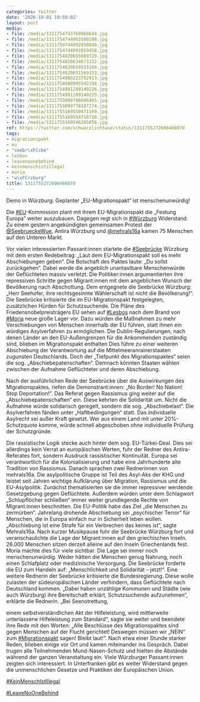 ```yaml
---
categories: twitter
date: '2020-10-01 19:50:02'
layout: post
media:
- file: /media/1311754743769968644.jpg
- file: /media/1311754744063500288.jpg
- file: /media/1311754744092930048.jpg
- file: /media/1311754744092819458.jpg
- file: /media/1311754820655689729.jpg
- file: /media/1311754820634673152.jpg
- file: /media/1311754820659933184.jpg
- file: /media/1311754820651569153.jpg
- file: /media/1311754980223782913.jpg
- file: /media/1311754980995592194.jpg
- file: /media/1311754981289140226.jpg
- file: /media/1311754981289140225.jpg
- file: /media/1311755099786686465.jpg
- file: /media/1311755099778187274.jpg
- file: /media/1311755169550471169.jpg
- file: /media/1311755169554718720.jpg
- file: /media/1311755169546285056.jpg
ref: https://twitter.com/schwarzlichtwue/status/1311755272600408070
tags:
- migrationspakt
- eu
- "seebr\xFCcke"
- lesbos
- leavenoonebehind
- keinmenschistillegal
- moria
- "w\xFCrzburg"
title: 1311755272600408070
---
```

Demo in Würzburg: Geplanter „EU-Migrationspakt“ ist menschenunwürdig!



Die [#EU](/t/eu)-Kommission plant mit ihrem EU-Migrationspakt die „Festung Europa“ weiter auszubauen. Dagegen regt sich in [#Würzburg](/t/würzburg) Widerstand. 
Zu einem gestern angekündigten gemeinsamen Protest der [@SeebrueckeWue](https://twitter.com/SeebrueckeWue), Antira Würzburg und [@mehrals16a](https://twitter.com/mehrals16a) kamen 75 Menschen auf den Unteren Markt.



Vor vielen interessierten Passant:innen startete die [#Seebrücke](/t/seebrücke) Würzburg mit dem ersten Redebeitrag: 
„Laut dem EU-Migrationspakt soll es mehr Abschiebungen geben“. Die Botschaft des Paktes laute: „Du sollst zurückgehen“. Dabei werde die angeblich unantastbare Menschenwürde der Geflüchteten massiv verletzt. 
Die Politiker:innen argumentierten ihre repressiven Schritte gegen Migrant:innen mit dem angeblichen Wunsch der Bevölkerung nach Abschottung. Dem entgegnete die Seebrücke Würzburg: „Herr Seehofer, ihre rechtsgesinnte Wählerschaft ist nicht die Bevölkerung!“. 
Die Seebrücke kritisierte die im EU-Migrationspakt festgelegten, zusätzlichen Hürden für Schutzsuchende. Die Pläne des Friedensnobelpreisträgers EU sehen auf [#Lesbos](/t/lesbos) nach dem Brand von [#Moria](/t/moria) neue große Lager vor. 
Dazu würden die Maßnahmen zu mehr Verschiebungen von Menschen innerhalb der EU führen, statt ihnen ein würdiges Asylverfahren zu ermöglichen. Die Dublin-Regulierungen, nach denen Länder an den EU-Außengrenzen für die Ankommenden zuständig sind, blieben im Migrationspakt enthalten
Dies führe zu einer weiteren Abschiebung der Verantwortung auf die Mittelmeeranrainerstaaten zugunsten Deutschlands. Doch der „Tiefpunkt des Migrationspaktes“ seien die sog. „Abschiebepatenschaften“.
Demnach könnten Staaten wählen zwischen der Aufnahme Geflüchteter und deren Abschiebung. 



Nach der ausführlichen Rede der Seebrücke über die Auswirkungen des Migrationspaktes, riefen die Demonstrant:innen: „No Border! No Nation! Stop Deportation!“.
Das Referat gegen Rassismus ging weiter auf die „Abschiebepatenschaften“ ein. Diese kehrten die Solidarität um. Nicht die Aufnahme würde solidarisch geregelt, sondern die sog. „Abschiebelast“. Die Asylverfahren fänden unter „Haftbedingungen“ statt.
Das individuelle Asylrecht sei außer Kraft gesetzt. Wer aus einem Land mit unter 20%-Schutzquote komme, würde schnell abgeschoben ohne individuelle Prüfung der Schutzgründe.



Die rassistische Logik stecke auch hinter dem sog. EU-Türkei-Deal.
Dies sei allerdings kein Verrat an europäischen Werten, fuhr der Redner des Antira-Referates fort, sondern Ausdruck rassistischer Kontinuität. Europa sei verantwortlich für die Kolonialisierung und habe eine Jahrhunderte alte Tradition von Rassismus.
Danach sprachen zwei Rednerinnen von mehrals16a. Die asylpolitische Gruppe ist Teil des Asyl-Aks der KHG und leistet seit Jahren wichtige Aufklärung über Migration, Rassismus und die EU-Asylpolitik.
Zunächst thematisierten sie die immer repressiver werdende Gesetzgebung gegen Geflüchtete. Außerdem würden unter dem Schlagwort „Schlupflöcher schließen“ immer weiter grundlegende Rechte von Migrant:innen beschnitten.
Die EU-Politik habe das Ziel „die Menschen zu zermürben“. Jahrelang drohende Abschiebung sei „psychischer Terror“ für Menschen, die in Europa einfach nur in Sicherheit leben wollen. „Abschiebung ist eine Strafe für ein Verbrechen das keines ist“, sagte Mehrals16a.
Nach kurzer Musikpause fuhr die Seebrücke Würzburg fort und veranschaulichte die Lage der Migrant:innen auf den griechischen Inseln. 26.000 Menschen sitzen derzeit alleine auf den Inseln Griechenlands fest. Moria machte dies für viele sichtbar.
Die Lage sei immer noch menschenunwürdig. Weder hätten die Menschen genug Nahrung, noch einen Schlafplatz oder medizinische Versorgung. Die Seebrücke forderte die EU zum Handeln auf: „Menschlichkeit und Solidarität – jetzt!“.
Eine weitere Rednerin der Seebrücke kritisierte die Bundesregierung. Diese wolle zulasten der südeuropäischen Länder verhindern, dass Geflüchtete nach Deutschland kommen.
„Dabei haben unzählige Kommunen und Städte (wie auch Würzburg) ihre Bereitschaft erklärt, Schutzsuchende aufzunehmen“, erklärte die Rednerin. „Bei Seenotrettung,

einem selbstverständlichen Akt der Hilfeleistung, wird mittlerweile unterlassene Hilfeleistung zum Standard“, sagte sie weiter und beendete ihre Rede mit den Worten: „Alle Beschlüsse des Migrationspaktes sind gegen Menschen auf der Flucht gerichtet! Deswegen müssen wir „NEIN“ zum [#Migrationspakt](/t/migrationspakt) sagen! Bleibt laut!“.
Nach etwa einer Stunde starker Reden, blieben einige vor Ort und kamen miteinander ins Gespräch. Dabei trugen alle Teilnehmenden Mund-Nasen-Schutz und hielten die Abstände während der ganzen Veranstaltung ein.
Viele Würzburger Passant:innen zeigten sich interessiert. In Unterfranken gibt es weiter Widerstand gegen die unmenschlichen Gesetze und Praktiken der Europäischen Union.

[#KeinMenschIstIllegal](/t/keinmenschistillegal)

[#LeaveNoOneBehind](/t/leavenoonebehind)